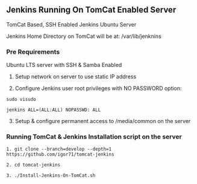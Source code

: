 ## Jenkins Running On TomCat Enabled Server

TomCat Based, SSH Enabled Jenkins Ubuntu Server

Jenkins Home Directory on TomCat will be at: /var/lib/jenknins

### Pre Requirements

Ubuntu LTS server with SSH & Samba Enabled

1. Setup network on server to use static IP address

2. Configure Jenkins user root privileges with NO PASSWORD option:
```
sudo visudo

jenkins ALL=(ALL:ALL) NOPASSWD: ALL
```
3. Setup & configure permanent access to /media/common on the server

### Running TomCat & Jenkins Installation script on the server
```
1. git clone --branch=develop --depth=1 https://github.com/igor71/tomcat-jenkins

2. cd tomcat-jenkins

3. ./Install-Jenkins-On-TomCat.sh
```
